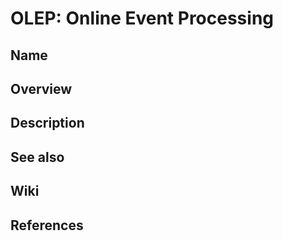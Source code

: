 # OLEP: Online Event Processing

## Name

## Overview

## Description

## See also

## Wiki

## References
